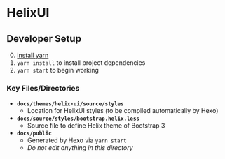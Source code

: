 # HelixUI

## Developer Setup

0. [install yarn](https://yarnpkg.com/en/docs/install)
0. `yarn install` to install project dependencies 
0. `yarn start` to begin working


### Key Files/Directories
* **`docs/themes/helix-ui/source/styles`**
  * Location for HelixUI styles (to be compiled automatically by Hexo)
* **`docs/source/styles/bootstrap.helix.less`**
  * Source file to define Helix theme of Bootstrap 3
* **`docs/public`**
  * Generated by Hexo via `yarn start`
  * _Do not edit anything in this directory_
